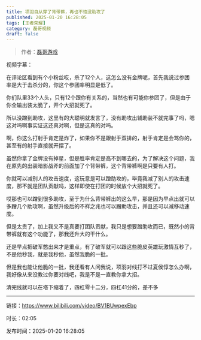 ```yaml
---
title: 项羽自从穿了背带裤，再也不怕没助攻了
published: 2025-01-20 16:28:05
tags: [王者荣耀]
category: 磊哥视频
draft: false
---
```



> 作者：[磊哥游戏](https://space.bilibili.com/268941858?spm_id_from=333.788.upinfo.head.click)

视频字幕：

在评论区看到有个小粉丝哎，杀了12个人，这怎么没有金牌呢，首先我说过参团率是大于击杀分的，你这个参团率明显是低了。

你们队里33个人头，只有12个跟你有关系的，当然也有可能你参团了，但是由于你全输出装太脆了，开个大招就死了。

所以没蹭到助攻，这里有的大聪明就发言了，没有助攻出辅助装不就完事了吗，嗯这对吗啊事实证这还真对啊，但是这真的对吗。

啊，你这么打射手肯定是炸了，如果你不是跟射手双排的，射手肯定是会骂你的，甚至有的射手直接就开摆了。

虽然你拿了金牌没有掉星，但是胜率肯定是高不到哪去的，为了解决这个问题，我在原先的出装暗影战斧的前面加了个背带裤，这个背带裤啊是只要有人打。

你就可以减别人的攻击速度，这玩意是可以蹭助攻的，毕竟我减了别人的攻击速度，那不就是团队贡献吗，这样即使在打团的时候放个大招就死了。

哎那也可以蹭到很多助攻，至于为什么背带裤出的这么早，那是因为早点出就可以多蹭几个助攻啊，虽然升级后的不祥之兆也可以蹭助攻击，并且还可以减移动速度。

但是太贵了，加上我又不是真要打团队贡献，我只是想要蹭助攻而已，既然小的背带裤就有这个功能了，那我还升大的干什么。

还是早点把破军憋出来才是重点，有了破军就可以跟这些脆皮英雄玩激情互秒了，不是他秒我，就是我秒他，虽然我脆的一批。

但是我也能让他脆的一批，我还看有人问我说，项羽对线打不过夏侯惇怎么办啊，我好像从来没教过你要对线吧，我是不是一直教你拿大招。

清完线就可以在塔下缩着了，四杠零十二分，四杠41分的，差不多

---

链接：https://www.bilibili.com/video/BV1BUwpexEbp

时长：02:05

发布时间：2025-01-20 16:28:05
